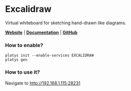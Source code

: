 # Excalidraw

Virtual whiteboard for sketching hand-drawn like diagrams. 

**[Website](http://excalidraw.com/)** | **[Documentation](https://github.com/excalidraw/excalidraw#documentation)** | **[GitHub](https://github.com/excalidraw/excalidraw)**

### How to enable?

```
platys init --enable-services EXCALIDRAW
platys gen
```

### How to use it?

Navigate to <http://192.168.1.115:28231>